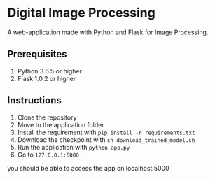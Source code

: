 # Digital Image Processing

A web-application made with Python and Flask for Image Processing.

## Prerequisites

1. Python 3.6.5 or higher
2. Flask 1.0.2 or higher

## Instructions

1. Clone the repository
2. Move to the application folder
3. Install the requirement with `pip install -r requirements.txt`
4. Download the checkpoint with `sh download_trained_model.sh`
5. Run the application with `python app.py`
6. Go to `127.0.0.1:5000`


you should be able to access the app on localhost:5000
